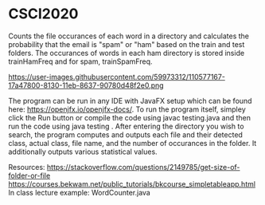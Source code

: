 # CSCI2020

Counts the file occurances of each word in a directory and calculates the probability that the email is "spam" or "ham" based on the train and test folders. The occurances of words in each ham directory is stored inside trainHamFreq and for spam, trainSpamFreq.

https://user-images.githubusercontent.com/59973312/110577167-17a47800-8130-11eb-8637-90780d48f2e0.png

The program can be run in any IDE with JavaFX setup which can be found here: https://openjfx.io/openjfx-docs/. To run the program itself, simpley click the Run button or compile the code using javac testing.java and then run the code using java testing . After entering the directory you wish to search, the program computes and outputs each file and their detected class, actual class, file name, and the number of occurances in the folder. It additionally outputs various statistical values.

Resources: 
https://stackoverflow.com/questions/2149785/get-size-of-folder-or-file 
https://courses.bekwam.net/public_tutorials/bkcourse_simpletableapp.html 
In class lecture example: WordCounter.java

